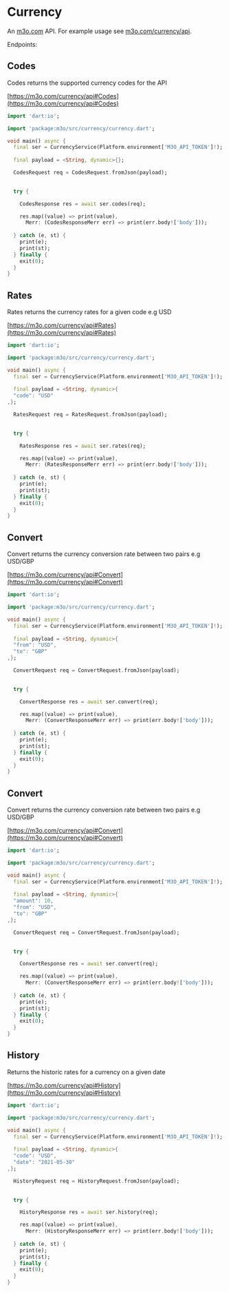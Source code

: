 # Currency

An [m3o.com](https://m3o.com) API. For example usage see [m3o.com/currency/api](https://m3o.com/currency/api).

Endpoints:

## Codes

Codes returns the supported currency codes for the API


[https://m3o.com/currency/api#Codes](https://m3o.com/currency/api#Codes)

```dart
import 'dart:io';

import 'package:m3o/src/currency/currency.dart';

void main() async {
  final ser = CurrencyService(Platform.environment['M3O_API_TOKEN']!);
 
  final payload = <String, dynamic>{};

  CodesRequest req = CodesRequest.fromJson(payload);

  
  try {

	CodesResponse res = await ser.codes(req);

    res.map((value) => print(value),
	  Merr: (CodesResponseMerr err) => print(err.body!['body']));	
  
  } catch (e, st) {
    print(e);
	print(st);
  } finally {
    exit(0);
  }
}
```
## Rates

Rates returns the currency rates for a given code e.g USD


[https://m3o.com/currency/api#Rates](https://m3o.com/currency/api#Rates)

```dart
import 'dart:io';

import 'package:m3o/src/currency/currency.dart';

void main() async {
  final ser = CurrencyService(Platform.environment['M3O_API_TOKEN']!);
 
  final payload = <String, dynamic>{
  "code": "USD"
,};

  RatesRequest req = RatesRequest.fromJson(payload);

  
  try {

	RatesResponse res = await ser.rates(req);

    res.map((value) => print(value),
	  Merr: (RatesResponseMerr err) => print(err.body!['body']));	
  
  } catch (e, st) {
    print(e);
	print(st);
  } finally {
    exit(0);
  }
}
```
## Convert

Convert returns the currency conversion rate between two pairs e.g USD/GBP


[https://m3o.com/currency/api#Convert](https://m3o.com/currency/api#Convert)

```dart
import 'dart:io';

import 'package:m3o/src/currency/currency.dart';

void main() async {
  final ser = CurrencyService(Platform.environment['M3O_API_TOKEN']!);
 
  final payload = <String, dynamic>{
  "from": "USD",
  "to": "GBP"
,};

  ConvertRequest req = ConvertRequest.fromJson(payload);

  
  try {

	ConvertResponse res = await ser.convert(req);

    res.map((value) => print(value),
	  Merr: (ConvertResponseMerr err) => print(err.body!['body']));	
  
  } catch (e, st) {
    print(e);
	print(st);
  } finally {
    exit(0);
  }
}
```
## Convert

Convert returns the currency conversion rate between two pairs e.g USD/GBP


[https://m3o.com/currency/api#Convert](https://m3o.com/currency/api#Convert)

```dart
import 'dart:io';

import 'package:m3o/src/currency/currency.dart';

void main() async {
  final ser = CurrencyService(Platform.environment['M3O_API_TOKEN']!);
 
  final payload = <String, dynamic>{
  "amount": 10,
  "from": "USD",
  "to": "GBP"
,};

  ConvertRequest req = ConvertRequest.fromJson(payload);

  
  try {

	ConvertResponse res = await ser.convert(req);

    res.map((value) => print(value),
	  Merr: (ConvertResponseMerr err) => print(err.body!['body']));	
  
  } catch (e, st) {
    print(e);
	print(st);
  } finally {
    exit(0);
  }
}
```
## History

Returns the historic rates for a currency on a given date


[https://m3o.com/currency/api#History](https://m3o.com/currency/api#History)

```dart
import 'dart:io';

import 'package:m3o/src/currency/currency.dart';

void main() async {
  final ser = CurrencyService(Platform.environment['M3O_API_TOKEN']!);
 
  final payload = <String, dynamic>{
  "code": "USD",
  "date": "2021-05-30"
,};

  HistoryRequest req = HistoryRequest.fromJson(payload);

  
  try {

	HistoryResponse res = await ser.history(req);

    res.map((value) => print(value),
	  Merr: (HistoryResponseMerr err) => print(err.body!['body']));	
  
  } catch (e, st) {
    print(e);
	print(st);
  } finally {
    exit(0);
  }
}
```

